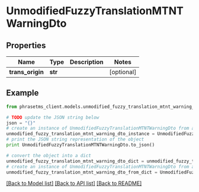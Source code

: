 # UnmodifiedFuzzyTranslationMTNTWarningDto

## Properties

| Name             | Type    | Description | Notes      |
| ---------------- | ------- | ----------- | ---------- |
| **trans_origin** | **str** |             | [optional] |

## Example

```python
from phrasetms_client.models.unmodified_fuzzy_translation_mtnt_warning_dto import UnmodifiedFuzzyTranslationMTNTWarningDto

# TODO update the JSON string below
json = "{}"
# create an instance of UnmodifiedFuzzyTranslationMTNTWarningDto from a JSON string
unmodified_fuzzy_translation_mtnt_warning_dto_instance = UnmodifiedFuzzyTranslationMTNTWarningDto.from_json(json)
# print the JSON string representation of the object
print UnmodifiedFuzzyTranslationMTNTWarningDto.to_json()

# convert the object into a dict
unmodified_fuzzy_translation_mtnt_warning_dto_dict = unmodified_fuzzy_translation_mtnt_warning_dto_instance.to_dict()
# create an instance of UnmodifiedFuzzyTranslationMTNTWarningDto from a dict
unmodified_fuzzy_translation_mtnt_warning_dto_from_dict = UnmodifiedFuzzyTranslationMTNTWarningDto.from_dict(unmodified_fuzzy_translation_mtnt_warning_dto_dict)
```

[[Back to Model list]](../README.md#documentation-for-models) [[Back to API list]](../README.md#documentation-for-api-endpoints) [[Back to README]](../README.md)
